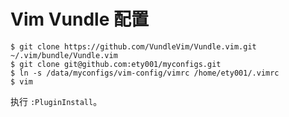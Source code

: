 # Vim Vundle 配置

```
$ git clone https://github.com/VundleVim/Vundle.vim.git ~/.vim/bundle/Vundle.vim
$ git clone git@github.com:ety001/myconfigs.git
$ ln -s /data/myconfigs/vim-config/vimrc /home/ety001/.vimrc
$ vim
```

执行 `:PluginInstall`。

